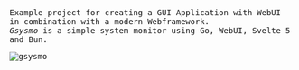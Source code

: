 <samp>

Example project for creating a GUI Application with WebUI in combination with a modern Webframework.\
_Gsysmo_ is a simple system monitor using Go, WebUI, Svelte 5 and Bun.
</samp>

![gsysmo](https://github.com/ttytm/gsysmo/assets/34311583/692a5c1a-1862-4797-a258-b65a1471a780)
